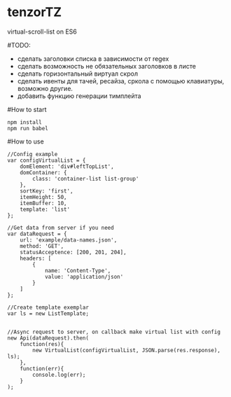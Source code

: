 # tenzorTZ
virtual-scroll-list on ES6

#TODO:

- сделать заголовки списка в зависимости от regex
- сделать возможность не обязательных заголовков в листе
- сделать горизонтальный виртуал скрол
- сделать ивенты для тачей, ресайза, сркола с помощью клавиатуры, возможно другие.
- добавить функцию генерации тимплейта

#How to start

    npm install
    npm run babel

#How to use

    //Config example
    var configVirtualList = {
        domElement: 'div#leftTopList',
        domContainer: {
            class: 'container-list list-group'
        },
        sortKey: 'first',
        itemHeight: 50,
        itemBuffer: 10,
        template: 'list'
    };

    //Get data from server if you need
    var dataRequest = {
        url: 'example/data-names.json',
        method: 'GET',
        statusAcceptence: [200, 201, 204],
        headers: [
            {
                name: 'Content-Type',
                value: 'application/json'
            }
        ]
    };

    //Create template exemplar
    var ls = new ListTemplate;


    //Async request to server, on callback make virtual list with config
    new Api(dataRequest).then(
        function(res){
            new VirtualList(configVirtualList, JSON.parse(res.response), ls);
        },
        function(err){
            console.log(err);
        }
    );

